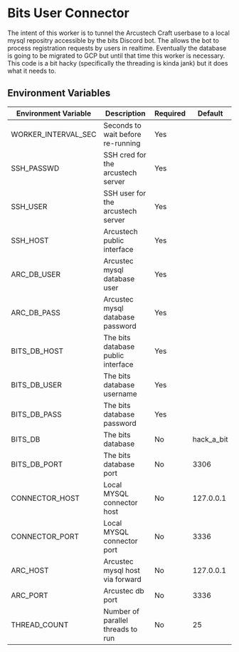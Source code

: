 # Bits User Connector
The intent of this worker is to tunnel the Arcustech Craft userbase to a local mysql repositry accessible by the bits Discord bot. The allows the bot to process registration requests by users in realtime. Eventually the database is going to be migrated to GCP but until that time this worker is necessary. This code is a bit hacky (specifically the threading is kinda jank) but it does what it needs to.

## Environment Variables
| Environment Variable | Description                        | Required | Default    |
| -------------------- | ---------------------------------- | -------- | ---------- |
| WORKER_INTERVAL_SEC  | Seconds to wait before re-running  | Yes      |            |
| SSH_PASSWD           | SSH cred for the arcustech server  | Yes      |            |
| SSH_USER             | SSH user for the arcustech server  | Yes      |            |
| SSH_HOST             | Arcustech public interface         | Yes      |            |
| ARC_DB_USER          | Arcustec mysql database user       | Yes      |            |
| ARC_DB_PASS          | Arcustec mysql database password   | Yes      |            |
| BITS_DB_HOST         | The bits database public interface | Yes      |            |
| BITS_DB_USER         | The bits database username         | Yes      |            |
| BITS_DB_PASS         | The bits database password         | Yes      |            |
| BITS_DB              | The bits database                  | No       | hack_a_bit |
| BITS_DB_PORT         | The bits database port             | No       | 3306       |
| CONNECTOR_HOST       | Local MYSQL connector host         | No       | 127.0.0.1  |
| CONNECTOR_PORT       | Local MYSQL connector port         | No       | 3336       |
| ARC_HOST             | Arcustec mysql host via forward    | No       | 127.0.0.1  |
| ARC_PORT             | Arcustec db port                   | No       | 3336       |
| THREAD_COUNT         | Number of parallel threads to run  | No       | 25         |
